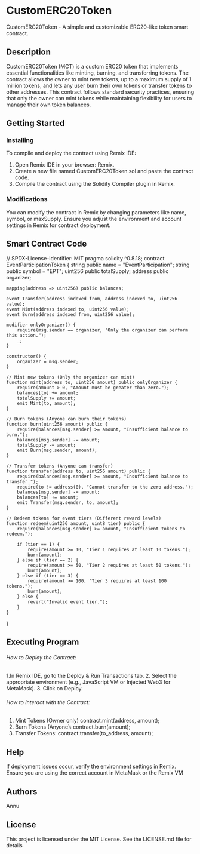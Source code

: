 # CustomERC20Token
CustomERC20Token - A simple and customizable ERC20-like token smart contract.

## Description
CustomERC20Token (MCT) is a custom ERC20 token that implements essential functionalities like minting, burning, and transferring tokens. The contract allows the owner to mint new tokens, up to a maximum supply of 1 million tokens, and lets any user burn their own tokens or transfer tokens to other addresses. This contract follows standard security practices, ensuring that only the owner can mint tokens while maintaining flexibility for users to manage their own token balances.

## Getting Started
### Installing
To compile and deploy the contract using Remix IDE:
1. Open Remix IDE in your browser: Remix.
2. Create a new file named CustomERC20Token.sol and paste the contract code.
3. Compile the contract using the Solidity Compiler plugin in Remix.

### Modifications
You can modify the contract in Remix by changing parameters like name, symbol, or maxSupply.
Ensure you adjust the environment and account settings in Remix for contract deployment.

## Smart Contract Code

// SPDX-License-Identifier: MIT
pragma solidity ^0.8.18;
contract EventParticipationToken {
    string public name = "EventParticipation";
    string public symbol = "EPT";
    uint256 public totalSupply;
    address public organizer;

    mapping(address => uint256) public balances;

    event Transfer(address indexed from, address indexed to, uint256 value);
    event Mint(address indexed to, uint256 value);
    event Burn(address indexed from, uint256 value);

    modifier onlyOrganizer() {
        require(msg.sender == organizer, "Only the organizer can perform this action.");
        _;
    }

    constructor() {
        organizer = msg.sender;
    }

    // Mint new tokens (Only the organizer can mint)
    function mint(address to, uint256 amount) public onlyOrganizer {
        require(amount > 0, "Amount must be greater than zero.");
        balances[to] += amount;
        totalSupply += amount;
        emit Mint(to, amount);
    }

    // Burn tokens (Anyone can burn their tokens)
    function burn(uint256 amount) public {
        require(balances[msg.sender] >= amount, "Insufficient balance to burn.");
        balances[msg.sender] -= amount;
        totalSupply -= amount;
        emit Burn(msg.sender, amount);
    }

    // Transfer tokens (Anyone can transfer)
    function transfer(address to, uint256 amount) public {
        require(balances[msg.sender] >= amount, "Insufficient balance to transfer.");
        require(to != address(0), "Cannot transfer to the zero address.");
        balances[msg.sender] -= amount;
        balances[to] += amount;
        emit Transfer(msg.sender, to, amount);
    }

    // Redeem tokens for event tiers (Different reward levels)
    function redeem(uint256 amount, uint8 tier) public {
        require(balances[msg.sender] >= amount, "Insufficient tokens to redeem.");
        
        if (tier == 1) {
            require(amount >= 10, "Tier 1 requires at least 10 tokens.");
            burn(amount);
        } else if (tier == 2) {
            require(amount >= 50, "Tier 2 requires at least 50 tokens.");
            burn(amount);
        } else if (tier == 3) {
            require(amount >= 100, "Tier 3 requires at least 100 tokens.");
            burn(amount);
        } else {
            revert("Invalid event tier.");
        }
    }
}


## Executing Program
###### How to Deploy the Contract:
1.In Remix IDE, go to the Deploy & Run Transactions tab.
2. Select the appropriate environment (e.g., JavaScript VM or Injected Web3 for MetaMask).
3. Click on Deploy. 
###### How to Interact with the Contract:
1. Mint Tokens (Owner only)
   contract.mint(address, amount);
2. Burn Tokens (Anyone):
   contract.burn(amount);
3. Transfer Tokens:
   contract.transfer(to_address, amount);

## Help
If deployment issues occur, verify the environment settings in Remix.
Ensure you are using the correct account in MetaMask or the Remix VM

## Authors
Annu

## License
This project is licensed under the MIT License. See the LICENSE.md file for details
